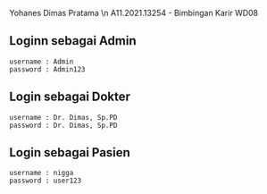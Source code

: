 Yohanes Dimas Pratama
\n A11.2021.13254 - Bimbingan Karir WD08

## Loginn sebagai Admin
```
username : Admin
password : Admin123
```

## Login sebagai Dokter
```
username : Dr. Dimas, Sp.PD
password : Dr. Dimas, Sp.PD
```

## Login sebagai Pasien
```
username : nigga
password : user123
```
